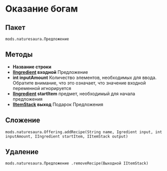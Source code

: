 # Оказание богам

## Пакет
```zenscript
mods.naturesaura.Предложение
```

## Методы
- **Название строки**
- **[IIngredient](/Vanilla/Variable_Types/IIngredient) входной** Предложение
- **int inputAmount** Количество элементов, необходимых для ввода. Обратите внимание, что это означает, что значение входной переменной игнорируется
- **[IIngredient](/Vanilla/Variable_Types/IIngredient) startItem** предмет, необходимый для начала предложения
- **[IItemStack](/Vanilla/Items/IItemStack) выход** Подарок Предложения

## Сложение

```zenscript
mods.naturesaura.Offering.addRecipe(String name, Igredient input, int inputAmount, IIngredient startItem, IItemStack output)
```

## Удаление

```zenscript
mods.naturesaura.Предложение .removeRecipe(Выходной IItemStack)
```